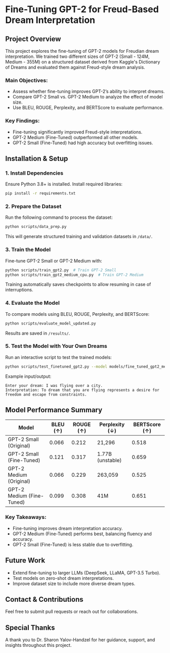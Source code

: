 # Fine-Tuning GPT-2 for Freud-Based Dream Interpretation

## Project Overview
This project explores the fine-tuning of GPT-2 models for Freudian dream interpretation. We trained two different sizes of GPT-2 (Small - 124M, Medium - 355M) on a structured dataset derived from Kaggle's Dictionary of Dreams and evaluated them against Freud-style dream analysis.

### Main Objectives:
- Assess whether fine-tuning improves GPT-2’s ability to interpret dreams.
- Compare GPT-2 Small vs. GPT-2 Medium to analyze the effect of model size.
- Use BLEU, ROUGE, Perplexity, and BERTScore to evaluate performance.

### Key Findings:
- Fine-tuning significantly improved Freud-style interpretations.
- GPT-2 Medium (Fine-Tuned) outperformed all other models.
- GPT-2 Small (Fine-Tuned) had high accuracy but overfitting issues.


## Installation & Setup

### 1. Install Dependencies
Ensure Python 3.8+ is installed. Install required libraries:
```bash
pip install -r requirements.txt
```

### 2. Prepare the Dataset
Run the following command to process the dataset:
```bash
python scripts/data_prep.py
```
This will generate structured training and validation datasets in `/data/`.

### 3. Train the Model
Fine-tune GPT-2 Small or GPT-2 Medium with:
```bash
python scripts/train_gpt2.py  # Train GPT-2 Small
python scripts/train_gpt2_medium_cpu.py  # Train GPT-2 Medium
```
Training automatically saves checkpoints to allow resuming in case of interruptions.

### 4. Evaluate the Model
To compare models using BLEU, ROUGE, Perplexity, and BERTScore:
```bash
python scripts/evaluate_model_updated.py
```
Results are saved in `/results/`.

### 5. Test the Model with Your Own Dreams
Run an interactive script to test the trained models:
```bash
python scripts/test_finetuned_gpt2.py --model models/fine_tuned_gpt2_medium_cpu
```
Example input/output:
```
Enter your dream: I was flying over a city.
Interpretation: To dream that you are flying represents a desire for freedom and escape from constraints.
```

## Model Performance Summary
| Model                      | BLEU (↑) | ROUGE (↑) | Perplexity (↓) | BERTScore (↑) |
|----------------------------|----------|-----------|----------------|---------------|
| GPT-2 Small (Original)     | 0.066    | 0.212     | 21,296         | 0.518         |
| GPT-2 Small (Fine-Tuned)   | 0.121    | 0.317     | 1.77B (unstable)| 0.659        |
| GPT-2 Medium (Original)    | 0.066    | 0.229     | 263,059        | 0.525         |
| GPT-2 Medium (Fine-Tuned)  | 0.099    | 0.308     | 41M            | 0.651         |

### Key Takeaways:
- Fine-tuning improves dream interpretation accuracy.
- GPT-2 Medium (Fine-Tuned) performs best, balancing fluency and accuracy.
- GPT-2 Small (Fine-Tuned) is less stable due to overfitting.


## Future Work
- Extend fine-tuning to larger LLMs (DeepSeek, LLaMA, GPT-3.5 Turbo).
- Test models on zero-shot dream interpretations.
- Improve dataset size to include more diverse dream types.

## Contact & Contributions
Feel free to submit pull requests or reach out for collaborations.

## Special Thanks

A thank you to Dr. Sharon Yalov-Handzel for her guidance, support, and insights throughout this project.
